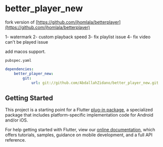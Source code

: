 
# better_player_new

fork version of [https://github.com/jhomlala/betterplayer](https://github.com/jhomlala/betterplayer)  

 1- watermark 
 2- custom playback speed 
 3- fix playlist issue 
 4- fix video can't be played issue

add macos support.  

`pubspec.yaml`

``` yaml
dependencies:
    better_player_new:
        git:
            url: git://github.com/AbdallahZidano/better_player_new.git
```

## Getting Started

This project is a starting point for a Flutter
[plug-in package](https://flutter.dev/developing-packages/),
a specialized package that includes platform-specific implementation code for
Android and/or iOS.

For help getting started with Flutter, view our 
[online documentation](https://flutter.dev/docs), which offers tutorials, 
samples, guidance on mobile development, and a full API reference.
